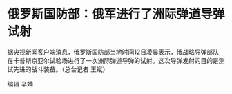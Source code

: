 # 俄罗斯国防部：俄军进行了洲际弹道导弹试射

据央视新闻客户端消息，俄罗斯国防部当地时间12日凌晨表示，俄战略导弹部队在卡普斯京亚尔试验场进行了一次洲际弹道导弹的试射。这次导弹发射的目的是测试先进的战斗装备。（总台记者
王斌）

编辑 辛婧

